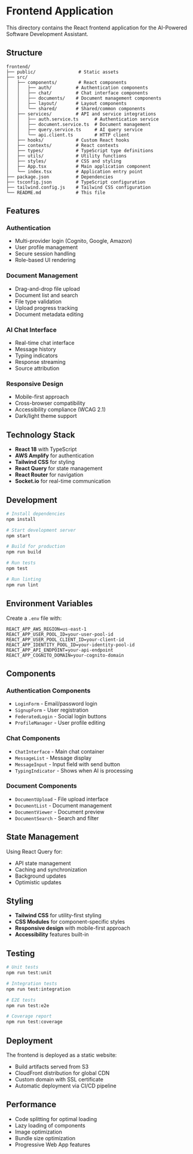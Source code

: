 # Frontend Application

This directory contains the React frontend application for the AI-Powered Software Development Assistant.

## Structure

```
frontend/
├── public/                # Static assets
├── src/
│   ├── components/        # React components
│   │   ├── auth/         # Authentication components
│   │   ├── chat/         # Chat interface components
│   │   ├── documents/    # Document management components
│   │   ├── layout/       # Layout components
│   │   └── shared/       # Shared/common components
│   ├── services/         # API and service integrations
│   │   ├── auth.service.ts      # Authentication service
│   │   ├── document.service.ts  # Document management
│   │   ├── query.service.ts     # AI query service
│   │   └── api.client.ts        # HTTP client
│   ├── hooks/            # Custom React hooks
│   ├── contexts/         # React contexts
│   ├── types/            # TypeScript type definitions
│   ├── utils/            # Utility functions
│   ├── styles/           # CSS and styling
│   ├── App.tsx           # Main application component
│   └── index.tsx         # Application entry point
├── package.json          # Dependencies
├── tsconfig.json         # TypeScript configuration
├── tailwind.config.js    # Tailwind CSS configuration
└── README.md             # This file
```

## Features

### Authentication
- Multi-provider login (Cognito, Google, Amazon)
- User profile management
- Secure session handling
- Role-based UI rendering

### Document Management
- Drag-and-drop file upload
- Document list and search
- File type validation
- Upload progress tracking
- Document metadata editing

### AI Chat Interface
- Real-time chat interface
- Message history
- Typing indicators
- Response streaming
- Source attribution

### Responsive Design
- Mobile-first approach
- Cross-browser compatibility
- Accessibility compliance (WCAG 2.1)
- Dark/light theme support

## Technology Stack

- **React 18** with TypeScript
- **AWS Amplify** for authentication
- **Tailwind CSS** for styling
- **React Query** for state management
- **React Router** for navigation
- **Socket.io** for real-time communication

## Development

```bash
# Install dependencies
npm install

# Start development server
npm start

# Build for production
npm run build

# Run tests
npm test

# Run linting
npm run lint
```

## Environment Variables

Create a `.env` file with:
```
REACT_APP_AWS_REGION=us-east-1
REACT_APP_USER_POOL_ID=your-user-pool-id
REACT_APP_USER_POOL_CLIENT_ID=your-client-id
REACT_APP_IDENTITY_POOL_ID=your-identity-pool-id
REACT_APP_API_ENDPOINT=your-api-endpoint
REACT_APP_COGNITO_DOMAIN=your-cognito-domain
```

## Components

### Authentication Components
- `LoginForm` - Email/password login
- `SignupForm` - User registration
- `FederatedLogin` - Social login buttons
- `ProfileManager` - User profile editing

### Chat Components
- `ChatInterface` - Main chat container
- `MessageList` - Message display
- `MessageInput` - Input field with send button
- `TypingIndicator` - Shows when AI is processing

### Document Components
- `DocumentUpload` - File upload interface
- `DocumentList` - Document management
- `DocumentViewer` - Document preview
- `DocumentSearch` - Search and filter

## State Management

Using React Query for:
- API state management
- Caching and synchronization
- Background updates
- Optimistic updates

## Styling

- **Tailwind CSS** for utility-first styling
- **CSS Modules** for component-specific styles
- **Responsive design** with mobile-first approach
- **Accessibility** features built-in

## Testing

```bash
# Unit tests
npm run test:unit

# Integration tests
npm run test:integration

# E2E tests
npm run test:e2e

# Coverage report
npm run test:coverage
```

## Deployment

The frontend is deployed as a static website:
- Build artifacts served from S3
- CloudFront distribution for global CDN
- Custom domain with SSL certificate
- Automatic deployment via CI/CD pipeline

## Performance

- Code splitting for optimal loading
- Lazy loading of components
- Image optimization
- Bundle size optimization
- Progressive Web App features
